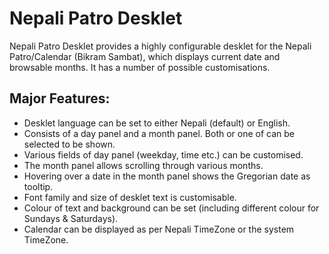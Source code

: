# Nepali Patro Desklet

Nepali Patro Desklet provides a highly configurable desklet for the Nepali Patro/Calendar (Bikram Sambat), which displays current date and browsable months. It has a number of possible customisations.

## Major Features:

* Desklet language can be set to either Nepali (default) or English.
* Consists of a day panel and a month panel. Both or one of can be selected to be shown.
* Various fields of day panel (weekday, time etc.) can be customised.
* The month panel allows scrolling through various months.
* Hovering over a date in the month panel shows the Gregorian date as tooltip.
* Font family and size of desklet text is customisable.
* Colour of text and background can be set (including different colour for Sundays & Saturdays).
* Calendar can be displayed as per Nepali TimeZone or the system TimeZone.

